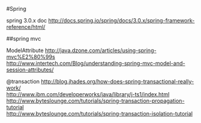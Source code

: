 #Spring

spring 3.0.x doc  http://docs.spring.io/spring/docs/3.0.x/spring-framework-reference/html/


##spring mvc

ModelAttribute  http://java.dzone.com/articles/using-spring-mvc%E2%80%99s<br/>http://www.intertech.com/Blog/understanding-spring-mvc-model-and-session-attributes/


@transaction http://blog.jhades.org/how-does-spring-transactional-really-work/<br/>http://www.ibm.com/developerworks/java/library/j-ts1/index.html <br/>http://www.byteslounge.com/tutorials/spring-transaction-propagation-tutorial<br/>http://www.byteslounge.com/tutorials/spring-transaction-isolation-tutorial
